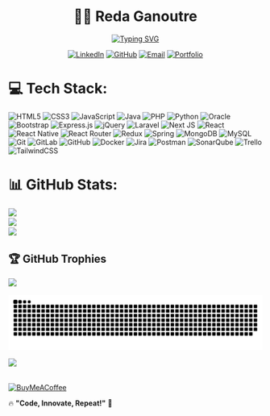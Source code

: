 # <div align="center">👨‍💻 Reda Ganoutre</div>


<div align="center">

[![Typing SVG](https://readme-typing-svg.herokuapp.com?font=Fira+Code&pause=1000&random=false&width=435&lines=Full-Stack+Developer;Android+Developer;DevOps+Developer)](https://git.io/typing-svg)

[![LinkedIn](https://img.shields.io/badge/-LinkedIn-0A66C2?style=flat-square&logo=linkedin&logoColor=white)](https://www.linkedin.com/in/reda-ganoutre-8796262b6/)
[![GitHub](https://img.shields.io/github/followers/Reda-Ganoutre01?label=follow&style=flat-square&logo=github&logoColor=white)](https://github.com/Reda-Ganoutre01)
[![Email](https://img.shields.io/badge/Email-Contact-red?style=flat-square&logo=gmail&logoColor=white)](mailto:reda.ganoutre@gmail.com)
[![Portfolio](https://img.shields.io/badge/Portfolio-Visit-success?style=flat-square&logo=safari)](https://itsme.Reda-Ganoutre01.dev)
</div>

# 💻 Tech Stack:
![HTML5](https://img.shields.io/badge/html5-%23E34F26.svg?style=for-the-badge&logo=html5&logoColor=white) ![CSS3](https://img.shields.io/badge/css3-%231572B6.svg?style=for-the-badge&logo=css3&logoColor=white) ![JavaScript](https://img.shields.io/badge/javascript-%23323330.svg?style=for-the-badge&logo=javascript&logoColor=%23F7DF1E) ![Java](https://img.shields.io/badge/java-%23ED8B00.svg?style=for-the-badge&logo=openjdk&logoColor=white) ![PHP](https://img.shields.io/badge/php-%23777BB4.svg?style=for-the-badge&logo=php&logoColor=white) ![Python](https://img.shields.io/badge/python-3670A0?style=for-the-badge&logo=python&logoColor=ffdd54) ![Oracle](https://img.shields.io/badge/Oracle-F80000?style=for-the-badge&logo=oracle&logoColor=white) ![Bootstrap](https://img.shields.io/badge/bootstrap-%238511FA.svg?style=for-the-badge&logo=bootstrap&logoColor=white) ![Express.js](https://img.shields.io/badge/express.js-%23404d59.svg?style=for-the-badge&logo=express&logoColor=%2361DAFB) ![jQuery](https://img.shields.io/badge/jquery-%230769AD.svg?style=for-the-badge&logo=jquery&logoColor=white) ![Laravel](https://img.shields.io/badge/laravel-%23FF2D20.svg?style=for-the-badge&logo=laravel&logoColor=white) ![Next JS](https://img.shields.io/badge/Next-black?style=for-the-badge&logo=next.js&logoColor=white) ![React](https://img.shields.io/badge/react-%2320232a.svg?style=for-the-badge&logo=react&logoColor=%2361DAFB) ![React Native](https://img.shields.io/badge/react_native-%2320232a.svg?style=for-the-badge&logo=react&logoColor=%2361DAFB) ![React Router](https://img.shields.io/badge/React_Router-CA4245?style=for-the-badge&logo=react-router&logoColor=white) ![Redux](https://img.shields.io/badge/redux-%23593d88.svg?style=for-the-badge&logo=redux&logoColor=white) ![Spring](https://img.shields.io/badge/spring-%236DB33F.svg?style=for-the-badge&logo=spring&logoColor=white) ![MongoDB](https://img.shields.io/badge/MongoDB-%234ea94b.svg?style=for-the-badge&logo=mongodb&logoColor=white) ![MySQL](https://img.shields.io/badge/mysql-4479A1.svg?style=for-the-badge&logo=mysql&logoColor=white) ![Git](https://img.shields.io/badge/git-%23F05033.svg?style=for-the-badge&logo=git&logoColor=white) ![GitLab](https://img.shields.io/badge/gitlab-%23181717.svg?style=for-the-badge&logo=gitlab&logoColor=white) ![GitHub](https://img.shields.io/badge/github-%23121011.svg?style=for-the-badge&logo=github&logoColor=white) ![Docker](https://img.shields.io/badge/docker-%230db7ed.svg?style=for-the-badge&logo=docker&logoColor=white) ![Jira](https://img.shields.io/badge/jira-%230A0FFF.svg?style=for-the-badge&logo=jira&logoColor=white) ![Postman](https://img.shields.io/badge/Postman-FF6C37?style=for-the-badge&logo=postman&logoColor=white) ![SonarQube](https://img.shields.io/badge/SonarQube-black?style=for-the-badge&logo=sonarqube&logoColor=4E9BCD) ![Trello](https://img.shields.io/badge/Trello-%23026AA7.svg?style=for-the-badge&logo=Trello&logoColor=white)
![TailwindCSS](https://img.shields.io/badge/tailwindcss-%2338B2AC.svg?style=for-the-badge&logo=tailwind-css&logoColor=white) 



# 📊 GitHub Stats:
![](https://github-readme-stats.vercel.app/api?username=Reda-Ganoutre01&theme=dark&hide_border=false&include_all_commits=false&count_private=false)<br/>
![](https://nirzak-streak-stats.vercel.app/?user=Reda-Ganoutre01&theme=dark&hide_border=false)<br/>
![](https://github-readme-stats.vercel.app/api/top-langs/?username=Reda-Ganoutre01&theme=dark&hide_border=false&include_all_commits=false&count_private=false&layout=compact)

## 🏆 GitHub Trophies
![](https://github-profile-trophy.vercel.app/?username=Reda-Ganoutre01&theme=radical&no-frame=false&no-bg=true&margin-w=4)



<picture>
  <source media="(prefers-color-scheme: dark)" srcset="https://raw.githubusercontent.com/Reda-Ganoutre01/Reda-Ganoutre01/output/github-snake-dark.svg" />
  <source media="(prefers-color-scheme: light)" srcset="https://raw.githubusercontent.com/Reda-Ganoutre01/Reda-Ganoutre01/output/github-snake.svg" />
  <img alt="github-snake" src="https://raw.githubusercontent.com/Reda-Ganoutre01/Reda-Ganoutre01/output/github-snake.svg" />
</picture>

[![](https://visitcount.itsvg.in/api?id=Reda-Ganoutre01&icon=0&color=1)](https://visitcount.itsvg.in)

  ## 
  [![BuyMeACoffee](https://img.shields.io/badge/Buy%20Me%20a%20Coffee-ffdd00?style=for-the-badge&logo=buy-me-a-coffee&logoColor=black)](https://buymeacoffee.com/Reda) 

  
<!-- Proudly created with GPRM ( https://gprm.itsvg.in ) -->
🔥 **"Code, Innovate, Repeat!"** 🚀


